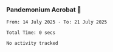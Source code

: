 ### Pandemonium Acrobat 🤸

<!--START_SECTION:waka-->

```all_time
From: 14 July 2025 - To: 21 July 2025

Total Time: 0 secs

No activity tracked
```

<!--END_SECTION:waka-->
